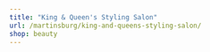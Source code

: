 ```yaml
---
title: "King & Queen's Styling Salon"
url: /martinsburg/king-and-queens-styling-salon/
shop: beauty
---
```

